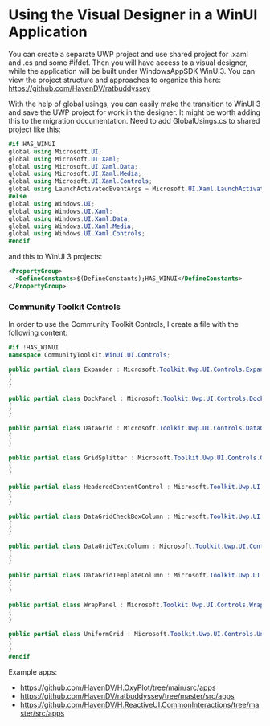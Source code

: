 # Using the Visual Designer in a WinUI Application
You can create a separate UWP project and use shared project for .xaml and .cs and some #ifdef. 
Then you will have access to a visual designer, while the application will be built under WindowsAppSDK WinUI3.
You can view the project structure and approaches to organize this here: https://github.com/HavenDV/ratbuddyssey

With the help of global usings, you can easily make the transition to WinUI 3 and save the UWP project for work in the designer.
It might be worth adding this to the migration documentation.
Need to add GlobalUsings.cs to shared project like this:
```cs
#if HAS_WINUI
global using Microsoft.UI;
global using Microsoft.UI.Xaml;
global using Microsoft.UI.Xaml.Data;
global using Microsoft.UI.Xaml.Media;
global using Microsoft.UI.Xaml.Controls;
global using LaunchActivatedEventArgs = Microsoft.UI.Xaml.LaunchActivatedEventArgs;
#else
global using Windows.UI;
global using Windows.UI.Xaml;
global using Windows.UI.Xaml.Data;
global using Windows.UI.Xaml.Media;
global using Windows.UI.Xaml.Controls;
#endif
```

and this to WinUI 3 projects:
```xml
<PropertyGroup>
  <DefineConstants>$(DefineConstants);HAS_WINUI</DefineConstants>
</PropertyGroup>
```

### Community Toolkit Controls
In order to use the Community Toolkit Controls, I create a file with the following content:
```cs
#if !HAS_WINUI
namespace CommunityToolkit.WinUI.UI.Controls;

public partial class Expander : Microsoft.Toolkit.Uwp.UI.Controls.Expander
{
}

public partial class DockPanel : Microsoft.Toolkit.Uwp.UI.Controls.DockPanel
{
}

public partial class DataGrid : Microsoft.Toolkit.Uwp.UI.Controls.DataGrid
{
}

public partial class GridSplitter : Microsoft.Toolkit.Uwp.UI.Controls.GridSplitter
{
}

public partial class HeaderedContentControl : Microsoft.Toolkit.Uwp.UI.Controls.HeaderedContentControl
{
}

public partial class DataGridCheckBoxColumn : Microsoft.Toolkit.Uwp.UI.Controls.DataGridCheckBoxColumn
{
}

public partial class DataGridTextColumn : Microsoft.Toolkit.Uwp.UI.Controls.DataGridTextColumn
{
}

public partial class DataGridTemplateColumn : Microsoft.Toolkit.Uwp.UI.Controls.DataGridTemplateColumn
{
}

public partial class WrapPanel : Microsoft.Toolkit.Uwp.UI.Controls.WrapPanel
{
}

public partial class UniformGrid : Microsoft.Toolkit.Uwp.UI.Controls.UniformGrid
{
}
#endif
```

Example apps:
- https://github.com/HavenDV/H.OxyPlot/tree/main/src/apps  
- https://github.com/HavenDV/ratbuddyssey/tree/master/src/apps  
- https://github.com/HavenDV/H.ReactiveUI.CommonInteractions/tree/master/src/apps  
